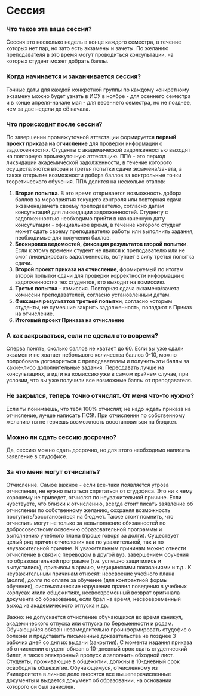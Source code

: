 # Сессия

### Что такое эта ваша сессия?  
Сессия это несколько недель в конце каждого семестра, в течение которых нет пар, но зато есть экзамены и зачеты. По желанию преподавателя в это время могут проводиться консультации, на которых студент может добрать баллы.

### Когда начинается и заканчивается сессия?  
Точные даты для каждой конкретной группы по каждому конкретному экзамену можно будет узнать в ИСУ в ноябре - для осеннего семестра и в конце апреля-начале мая - для весеннего семестра, но не позднее, чем за две недели до её начала.

### Что происходит после сессии?  
По завершении промежуточной аттестации формируется **первый проект приказа на отчисление** для проверки информации о задолженностях. Студенты с академической задолженностью выходят на повторную промежуточную аттестацию. ППА - это период ликвидации академической задолженности, в течение которого осуществляются вторая и третья попытки сдачи экзамена/зачета, а также открытие возможности добора баллов за контрольные точки теоретического обучения. ППА делится на несколько этапов:
1. **Вторая попытка**. В это время открывается возможность добора баллов за мероприятия текущего контроля или повторная сдача экзамена/зачета своему преподавателю, согласно датам консультаций для ликвидации задолженностей. Студенту с задолженностью необходимо прийти в назначенную дату консультации - официальное время, в течение которого студент может сдать своему преподавателю работы или выполнить задания, необходимые для получения баллов.
2. **Блокировка ведомостей, фиксация результатов второй попытки**. Если к этому времени студент не явился к преподавателю или не смог ликвидировать задолженность, вступает в силу третья попытка сдачи.
3. **Второй проект приказа на отчисление**, формируемый по итогам второй попытки сдачи для проверки корректности информации о задолженностях тех студентов, кто выходит на комиссию.
4. **Третья попытка** - комиссия. Повторная сдача экзамена/зачета комиссии преподавателей, согласно установленным датам.
5. **Фиксация результатов третьей попытки**, согласно которым студенты, не сумевшие закрыть задолженность, попадают в Приказ на отчисление.
6. **Итоговый проект Приказа на отчисление**
 
### А как закрываться, если не сделал это вовремя?  
Сперва понять, сколько баллов не хватает до 60. Если вы уже сдали экзамен и не хватает небольшого количества баллов 0-10, можно попробовать договориться с преподавателем и получить эти баллы за какие-либо дополнительные задания. Пересдавать лучше на консультациях, а идти на комиссию уже в самом крайнем случае, при условии, что вы уже получили все возможные баллы от преподавателя.

### Не закрылся, теперь точно отчислят. От меня что-то нужно?  
Если ты понимаешь, что тебя 100% отчислят, не надо ждать приказа на отчисление, лучше написать ПСЖ. При отчислении по собственному желанию ты не теряешь возможность восстановиться на бюджет.

### Можно ли сдать сессию досрочно?  
Да, сессию можно сдать досрочно, но для этого необходимо написать заявление в студофисе.

### За что меня могут отчислить?
Отчисление. Самое важное - если все-таки появляется угроза отчисления, не нужно пытаться спрятаться от студофиса. Это ни к чему хорошему не приведет, отчислят по неуважительной причине. Если чувствуете, что близки к отчислению, всегда стоит писать заявление об отчислении по собственному желанию, сохраняя возможность поступить/восстановиться на бюджет. Также стоит помнить, что отчислить могут не только за невыполнение обязанностей по добросовестному освоению образовательной программы и выполнению учебного плана (проще говоря за долги). Существует целый ряд причин отчисления как по уважительной, так и по неуважительной причине. К уважительным причинам можно отнести отчисление в связи с переводом в другой вуз, завершением обучения по образовательной программе (т.е. успешно защитились и выпустились), призывом в армию, медицинскими показаниями и т.д.. К неуважительным причинам относят: неосвоение учебного плана (долги), долги по оплате за обучение (для контрактной формы обучения), систематические нарушения правил поведения в учебных корпусах и/или общежитиях, несвоевременный возврат оригинала документа об образовании, если брал на время, несвоевременный выход из академического отпуска и др.

Важно: не допускается отчисление обучающихся во время каникул, академического отпуска или отпуска по беременности и родам. Обучающийся обязан незамедлительно проинформировать студофис о болезни и представить письменные доказательства не позднее 3 рабочих дней со дня их выдачи (закрытия). С момента издания приказа об отчислении студент обязан в 10-дневный срок сдать студенческий билет, а также электронный пропуск и заполнить обходной лист. Студенты, проживающие в общежитии, должны в 10-дневный срок освободить общежитие. Обучающемуся, отчисленному из Университета в личное дело вносятся все вышеперечисленные документы и выдается документ об образовании, на основании которого он был зачислен.
